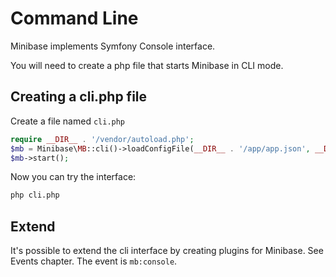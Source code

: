 # Command Line

Minibase implements Symfony Console interface.

You will need to create a php file that starts Minibase in CLI mode.

## Creating a cli.php file


Create a file named `cli.php`

```php
require __DIR__ . '/vendor/autoload.php';
$mb = Minibase\MB::cli()->loadConfigFile(__DIR__ . '/app/app.json', __DIR__ . '/app');
$mb->start();
```

Now you can try the interface:

```bash
php cli.php
```

## Extend

It's possible to extend the cli interface by creating plugins for Minibase. See Events chapter. The event is `mb:console`.
